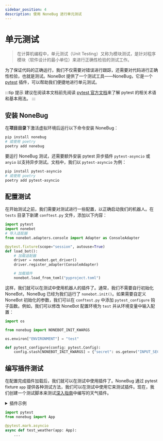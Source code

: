 ```yaml
---
sidebar_position: 4
description: 使用 NoneBug 进行单元测试
---
```


# 单元测试

> 在计算机编程中，单元测试（Unit Testing）又称为模块测试，是针对程序模块（软件设计的最小单位）来进行正确性检验的测试工作。

为了保证代码的正确运行，我们不仅需要对错误进行跟踪，还需要对代码进行正确性检验，也就是测试。NoneBot 提供了一个测试工具——NoneBug，它是一个 [pytest](https://docs.pytest.org/en/stable/) 插件，可以帮助我们便捷地进行单元测试。

:::tip 提示
建议在阅读本文档前先阅读 [pytest 官方文档](https://docs.pytest.org/en/stable/)来了解 pytest 的相关术语和基本用法。
:::

## 安装 NoneBug

在**项目目录**下激活虚拟环境后运行以下命令安装 NoneBug：

```bash
pip install nonebug
# 或使用 poetry
poetry add nonebug
```

要运行 NoneBug 测试，还需要额外安装 pytest 异步插件 `pytest-asyncio` 或 `anyio` 以支持异步测试。文档中，我们以 `pytest-asyncio` 为例：

```bash
pip install pytest-asyncio
# 或使用 poetry
poetry add pytest-asyncio
```

## 配置测试

在开始测试之前，我们需要对测试进行一些配置，以正确启动我们的机器人。在 `tests` 目录下新建 `conftest.py` 文件，添加以下内容：

```python title=tests/conftest.py
import pytest
import nonebot
# 导入适配器
from nonebot.adapters.console import Adapter as ConsoleAdapter

@pytest.fixture(scope="session", autouse=True)
def load_bot():
    # 加载适配器
    driver = nonebot.get_driver()
    driver.register_adapter(ConsoleAdapter)

    # 加载插件
    nonebot.load_from_toml("pyproject.toml")
```

这样，我们就可以在测试中使用机器人的插件了。通常，我们不需要自行初始化 NoneBot，NoneBug 已经为我们运行了 `nonebot.init()`。如果需要自定义 NoneBot 初始化的参数，我们可以在 `conftest.py` 中添加 `pytest_configure` 钩子函数。例如，我们可以修改 NoneBot 配置环境为 `test` 并从环境变量中输入配置：

```python {3,5,7-9} title=tests/conftest.py
import os

from nonebug import NONEBOT_INIT_KWARGS

os.environ["ENVIRONMENT"] = "test"

def pytest_configure(config: pytest.Config):
    config.stash[NONEBOT_INIT_KWARGS] = {"secret": os.getenv("INPUT_SECRET")}
```

## 编写插件测试

在配置完成插件加载后，我们就可以在测试中使用插件了。NoneBug 通过 pytest fixture `app` 提供各种测试方法，我们可以在测试中使用它来测试插件。现在，我们创建一个测试脚本来测试[深入指南](../appendices/session-control.mdx)中编写的天气插件。

<details>
  <summary>插件示例</summary>

```python title=weather/__init__.py
from nonebot import on_command
from nonebot.rule import to_me
from nonebot.matcher import Matcher
from nonebot.adapters import Message
from nonebot.params import CommandArg, ArgPlainText

weather = on_command("天气", rule=to_me(), aliases={"weather", "天气预报"})

@weather.handle()
async def handle_function(matcher: Matcher, args: Message = CommandArg()):
    if args.extract_plain_text():
        matcher.set_arg("location", args)

@weather.got("location", prompt="请输入地名")
async def got_location(location: str = ArgPlainText()):
    if location not in ["北京", "上海", "广州", "深圳"]:
        await weather.reject(f"你想查询的城市 {location} 暂不支持，请重新输入！")
    await weather.finish(f"今天{location}的天气是...")
```

</details>

```python title=tests/test_weather.py
import pytest
from nonebug import App

@pytest.mark.asyncio
async def test_weather(app: App):
    ...
```
